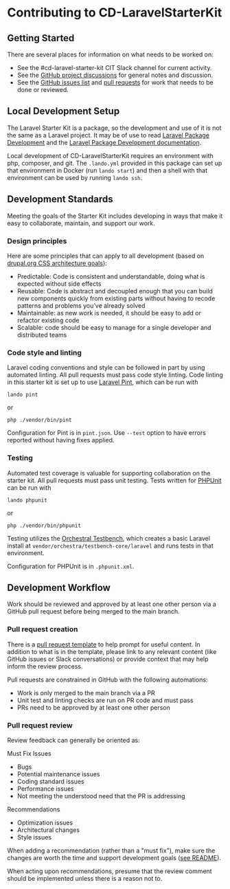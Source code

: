 # Contributing to CD-LaravelStarterKit

## Getting Started
There are several places for information on what needs to be worked on:
- See the #cd-laravel-starter-kit CIT Slack channel for current activity.
- See the [GitHub project discussions](https://github.com/CU-CommunityApps/CD-LaravelStarterKit/discussions) for general notes and discussion.
- See the [GitHub issues list](https://github.com/CU-CommunityApps/CD-LaravelStarterKit/issues) and [pull requests](https://github.com/CU-CommunityApps/CD-LaravelStarterKit/pulls) for work that needs to be done or reviewed.

## Local Development Setup
The Laravel Starter Kit is a package, so the development and use of it is not the same as a Laravel project. It may be of use to read [Laravel Package Development](https://laravelpackage.com/) and the [Laravel Package Development documentation](https://laravel.com/docs/9.x/packages).

Local development of CD-LaravelStarterKit requires an environment with php, composer, and git. The `.lando.yml` provided in this package can set up that environment in Docker (run `lando start`) and then a shell with that environment can be used by running `lando ssh`.

## Development Standards
Meeting the goals of the Starter Kit includes developing in ways that make it easy to collaborate, maintain, and support our work.

### Design principles
Here are some principles that can apply to all development (based on [drupal.org CSS architecture goals](https://www.drupal.org/docs/develop/standards/css/css-architecture-for-drupal-9#goals)):
- Predictable: Code is consistent and understandable, doing what is expected without side effects
- Reusable: Code is abstract and decoupled enough that you can build new components quickly from existing parts without having to recode patterns and problems you’ve already solved
- Maintainable: as new work is needed, it should be easy to add or refactor existing code
- Scalable: code should be easy to manage for a single developer and distributed teams

### Code style and linting
Laravel coding conventions and style can be followed in part by using automated linting. All pull requests must pass code style linting. Code linting in this starter kit is set up to use [Laravel Pint](https://laravel.com/docs/9.x/pint), which can be run with
  ```shell
  lando pint
  ```
or
  ```shell
  php ./vendor/bin/pint
  ```

Configuration for Pint is in `pint.json`. Use `--test` option to have errors reported without having fixes applied.

### Testing
Automated test coverage is valuable for supporting collaboration on the starter kit. All pull requests must pass unit testing. Tests written for [PHPUnit](https://phpunit.readthedocs.io/en/9.5/writing-tests-for-phpunit.html) can be run with
  ```shell
  lando phpunit
  ```
or
  ```shell
  php ./vendor/bin/phpunit
  ```

Testing utilizes the [Orchestral Testbench](https://github.com/orchestral/testbench), which creates a basic Laravel install at `vendor/orchestra/testbench-core/laravel` and runs tests in that environment.

Configuration for PHPUnit is in `.phpunit.xml`.


## Development Workflow
Work should be reviewed and approved by at least one other person via a GitHub pull request before being merged to the main branch.

### Pull request creation
There is a [pull request template](.github/pull_request_template.md) to help prompt for useful content. In addition to what is in the template, please link to any relevant content (like GitHub issues or Slack conversations) or provide context that may help inform the review process.

Pull requests are constrained in GitHub with the following automations:
- Work is only merged to the main branch via a PR
- Unit test and linting checks are run on PR code and must pass 
- PRs need to be approved by at least one other person

### Pull request review
Review feedback can generally be oriented as:

Must Fix Issues
- Bugs
- Potential maintenance issues
- Coding standard issues
- Performance issues
- Not meeting the understood need that the PR is addressing

Recommendations
- Optimization issues
- Architectural changes
- Style issues

When adding a recommendation (rather than a "must fix"), make sure the changes are worth the time and support development goals ([see README](README.md)).

When acting upon recommendations, presume that the review comment should be implemented unless there is a reason not to.
